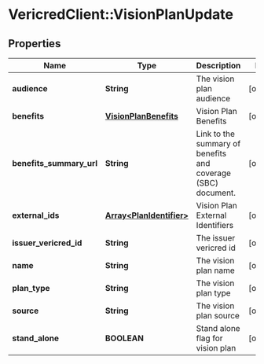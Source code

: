 # VericredClient::VisionPlanUpdate

## Properties
Name | Type | Description | Notes
------------ | ------------- | ------------- | -------------
**audience** | **String** | The vision plan audience | [optional] 
**benefits** | [**VisionPlanBenefits**](VisionPlanBenefits.md) | Vision Plan Benefits | [optional] 
**benefits_summary_url** | **String** | Link to the summary of benefits and coverage (SBC) document. | [optional] 
**external_ids** | [**Array&lt;PlanIdentifier&gt;**](PlanIdentifier.md) | Vision Plan External Identifiers | [optional] 
**issuer_vericred_id** | **String** | The issuer vericred id | [optional] 
**name** | **String** | The vision plan name | [optional] 
**plan_type** | **String** | The vision plan type | [optional] 
**source** | **String** | The vision plan source | [optional] 
**stand_alone** | **BOOLEAN** | Stand alone flag for vision plan | [optional] 


